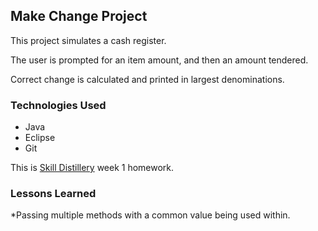 ## Make Change Project
This project simulates a cash register.

The user is prompted for an item amount, and then an amount tendered.

Correct change is calculated and printed in largest denominations.

### Technologies Used
* Java
* Eclipse
* Git


This is [Skill Distillery](https://skilldistillery.com) week 1 homework.

### Lessons Learned
*Passing multiple methods with a common value being used within.